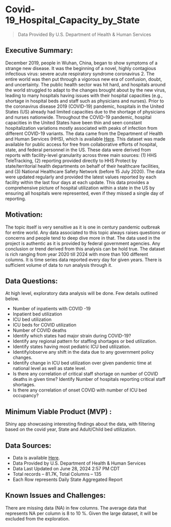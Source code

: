# Covid-19_Hospital_Capacity_by_State 
>Data Provided By U.S. Department of Health & Human Services

## Executive Summary:
December 2019, people in Wuhan, China, began to show symptoms of a strange new
disease. It was the beginning of a novel, highly contagious infectious virus: severe acute
respiratory syndrome coronavirus 2. The entire world was then put through a vigorous
new era of confusion, doubt, and uncertainty. The public health sector was hit hard, and
hospitals around the world struggled to adapt to the changes brought about by the new
virus, leading to many hospitals having issues with their hospital capacities (e.g.,
shortage in hospital beds and staff such as physicians and nurses). Prior to the
coronavirus disease 2019 (COVID-19) pandemic, hospitals in the United States (US)
already had limited capacities due to the shortage of physicians and nurses nationwide.
Throughout the COVID-19 pandemic, hospital capacities in the United States have been
thin and seen constant hospitalization variations mostly associated with peaks of
infection from different COVID-19 variants.
The data came from the Department of Health and Human Services (HHS), which is
available [Here](https://healthdata.gov/Hospital/COVID-19-Reported-Patient-Impact-and-Hospital-Capa/g62h-syeh/about_data/). This dataset was made available for
public access for free from collaborative efforts of hospital, state, and federal personnel
in the US.
These data were derived from reports with facility-level granularity across three main
sources: (1) HHS TeleTracking, (2) reporting provided directly to HHS Protect by
state/territorial health departments on behalf of their healthcare facilities, and (3)
National Healthcare Safety Network (before 15 July 2020). The data were updated
regularly and provided the latest values reported by each facility within the last four
days at each update. This data provides a comprehensive picture of
hospital utilization within a state in the US by ensuring all hospitals were represented,
even if they missed a single day of reporting.

## Motivation:
The topic itself is very sensitive as it is one in century pandemic outbreak for entire
world. Any data associated to this topic always raises questions or concerns and people
tend to deep dive more in that. The data used in the project is authentic as it is provided
by federal government agencies. Any conclusion or trend derived from this analysis can
be hold true. The dataset is rich ranging from year 2020 till 2024 with more than 100
different columns. It is time series data reported every day for given years. There is
sufficient volume of data to run analysis through it.

## Data Questions:
At high level, exploratory data analysis will be done. Few details outlined below.
- Number of inpatients with COVID -19
- Inpatient bed utilization
- ICU bed utilization
- ICU beds for COVID utilization
- Number of COVID deaths
- Identify which states had major strain during COVID-19?
- Identify any regional pattern for staffing shortages or bed utilization.
- Identify states having most pediatric ICU bed utilization.
- Identify/observe any shift in the data due to any government policy changes.
- Identify change in ICU bed utilization over given pandemic time at national level
as well as state level.
- Is there any correlation of critical staff shortage on number of COVID deaths in
given time? Identify Number of hospitals reporting critical staff shortages.
- Is there any correlation of onset COVID with number of ICU bed occupancy?

## Minimum Viable Product (MVP) :
Shiny app showcasing interesting findings about the data, with filtering based on the covid year, State and Adult/Child bed utlilization.

## Data Sources:
- Data is
available [Here](https://healthdata.gov/Hospital/COVID-19-Reported-Patient-Impact-and-Hospital-Capa/g62h-syeh/about_data/).
- Data Provided by U.S. Department of Health &amp; Human Services
- Data Last Updated on June 28, 2024 2:57 PM CDT
- Total records – 81.7K, Total Columns – 135
- Each Row represents Daily State Aggregated Report

## Known Issues and Challenges:
There are missing data (NA) in few columns. The average data that
represents NA per column is 8 to 10 %. Given the large dataset, it will be excluded from the
exploration.
